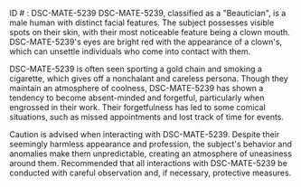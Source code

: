 ID # : DSC-MATE-5239
DSC-MATE-5239, classified as a "Beautician", is a male human with distinct facial features. The subject possesses visible spots on their skin, with their most noticeable feature being a clown mouth. DSC-MATE-5239's eyes are bright red with the appearance of a clown's, which can unsettle individuals who come into contact with them. 

DSC-MATE-5239 is often seen sporting a gold chain and smoking a cigarette, which gives off a nonchalant and careless persona. Though they maintain an atmosphere of coolness, DSC-MATE-5239 has shown a tendency to become absent-minded and forgetful, particularly when engrossed in their work. Their forgetfulness has led to some comical situations, such as missed appointments and lost track of time for events.

Caution is advised when interacting with DSC-MATE-5239. Despite their seemingly harmless appearance and profession, the subject's behavior and anomalies make them unpredictable, creating an atmosphere of uneasiness around them. Recommended that all interactions with DSC-MATE-5239 be conducted with careful observation and, if necessary, protective measures.